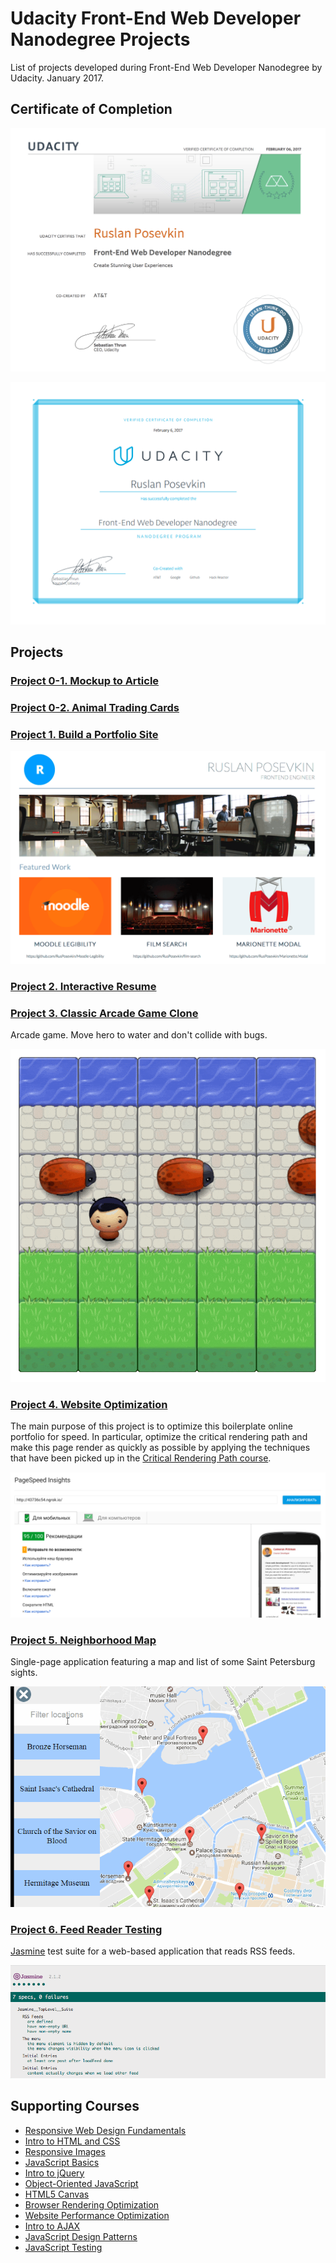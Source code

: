 # Udacity Front-End Web Developer Nanodegree Projects
List of projects developed during Front-End Web Developer Nanodegree by Udacity. January 2017.

## Certificate of Completion
![Certificate of Completion](https://github.com/rusposevkin/udacity-frontend/raw/master/img/certificate-1.png "Certificate of Completion")

![Certificate of Completion](https://github.com/rusposevkin/udacity-frontend/raw/master/img/certificate-2.png "Certificate of Completion")

## Projects
### [Project 0-1. Mockup to Article](https://github.com/RusPosevkin/udacity-frontend/tree/master/p1)
### [Project 0-2. Animal Trading Cards](https://github.com/RusPosevkin/udacity-frontend/tree/master/p2)
### [Project 1. Build a Portfolio Site](https://github.com/RusPosevkin/udacity-frontend/tree/master/p3)

![Build a Portfolio Site Demo image](https://raw.githubusercontent.com/RusPosevkin/udacity-frontend/master/p3/demo.png "Build a Portfolio Site Demo image")
### [Project 2. Interactive Resume](https://github.com/RusPosevkin/frontend-nanodegree-resume)
### [Project 3. Classic Arcade Game Clone](https://github.com/RusPosevkin/udacity-arcade-game)
Arcade game. Move hero to water and don't collide with bugs.

![Classic Arcade Game Clone Project animation](https://raw.githubusercontent.com/RusPosevkin/udacity-arcade-game/master/images/demo.gif "Classic Arcade Game Clone Project animation")

### [Project 4. Website Optimization](https://github.com/RusPosevkin/udacity-performance-optimization)
The main purpose of this project is to optimize this boilerplate online portfolio for speed. In particular, optimize the critical rendering path and make this page render as quickly as possible by applying the techniques that have been picked up in the [Critical Rendering Path course](https://www.udacity.com/course/ud884).

![Website Optimization Project image](https://raw.githubusercontent.com/RusPosevkin/udacity-performance-optimization/master/readme-images/pagespeed-mobile.png "Website Optimization Project image")
### [Project 5. Neighborhood Map](https://github.com/RusPosevkin/udacity-neighborhood-map)
Single-page application featuring a map and list of some Saint Petersburg sights.

![Neighborhood Map Project animation](https://raw.githubusercontent.com/RusPosevkin/udacity-neighborhood-map/master/Demo.gif "Neighborhood Map Project animation")
### [Project 6. Feed Reader Testing](https://github.com/RusPosevkin/udacity-feedreader-testing)
[Jasmine](http://jasmine.github.io/) test suite for a web-based application that reads RSS feeds.

![Feed Reader Testing Demo image](https://raw.githubusercontent.com/RusPosevkin/udacity-feedreader-testing/master/demo.png "Feed Reader Testing Demo image")

## Supporting Courses
* [Responsive Web Design Fundamentals](https://www.udacity.com/course/responsive-web-design-fundamentals--ud893)
* [Intro to HTML and CSS](https://www.udacity.com/course/intro-to-html-and-css--ud304)
* [Responsive Images](https://www.udacity.com/course/responsive-images--ud882)
* [JavaScript Basics](https://www.udacity.com/course/javascript-basics--ud804)
* [Intro to jQuery](https://www.udacity.com/course/intro-to-jquery--ud245)
* [Object-Oriented JavaScript](https://www.udacity.com/course/object-oriented-javascript--ud015)
* [HTML5 Canvas](https://www.udacity.com/course/html5-canvas--ud292)
* [Browser Rendering Optimization](https://www.udacity.com/course/browser-rendering-optimization--ud860)
* [Website Performance Optimization](https://www.udacity.com/course/website-performance-optimization--ud884)
* [Intro to AJAX](https://www.udacity.com/course/intro-to-ajax--ud110)
* [JavaScript Design Patterns](https://www.udacity.com/course/javascript-design-patterns--ud989)
* [JavaScript Testing](https://www.udacity.com/course/javascript-testing--ud549)

